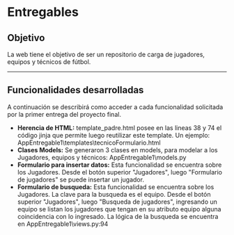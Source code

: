 # Entregables
## Objetivo
La web tiene el objetivo de ser un repositorio de carga de jugadores, equipos y técnicos de fútbol.
- - -
## Funcionalidades desarrolladas
A continuación  se describirá como acceder a cada funcionalidad solicitada por la primer entrega del proyecto final.

- **Herencia de HTML:** template_padre.html posee en las lineas 38 y 74 el código jinja que permite luego reutilizar este template. Un ejemplo: AppEntregable1\templates\tecnicoFormulario.html
- **Clases Models:** Se generaron 3 clases en models, para modelar a los Jugadores, equipos y técnicos: AppEntregable1\models.py
- **Formulario para insertar datos:** Esta funcionalidad se encuentra sobre los Jugadores. Desde el botón superior "Jugadores", luego "Formulario de jugadores" se puede insertar un jugador.
- **Formulario de busqueda:** Esta funcionalidad se encuentra sobre los Jugadores. La clave para la busqueda es el equipo. Desde el botón superior "Jugadores", luego "Busqueda de jugadores", ingresando un equipo se listan los jugadores que tengan en su atributo equipo alguna coincidencia con lo ingresado. La lógica de la busqueda se encuentra en AppEntregable1\views.py:94
 
